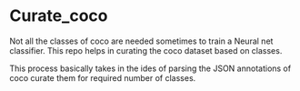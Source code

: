 # Curate_coco
Not all the classes of coco are needed sometimes to train a Neural net classifier. This repo helps in curating the coco dataset based on classes. 

This process basically takes in the ides of parsing the JSON annotations of coco curate them for required number of classes. 
